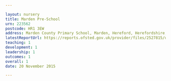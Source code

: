 ```yaml
---

layout: nursery
title: Marden Pre-School
urn: 223562
postcode: HR1 3EW
address: Marden County Primary School, Marden, Hereford, Herefordshire, HR1 3EW
latestReportUrl: https://reports.ofsted.gov.uk/provider/files/2527815/urn/223562.pdf
teaching: 1
development: 1
leadership: 1
outcomes: 1
overall: 1
date: 20 November 2015

---
```


